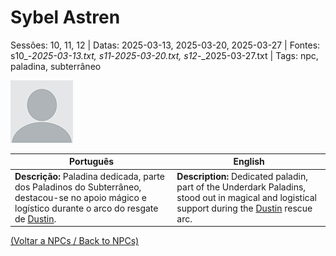 
# Sybel Astren

Sessões: 10, 11, 12 | Datas: 2025-03-13, 2025-03-20, 2025-03-27 | Fontes: s10_-_2025-03-13.txt, s11_-_2025-03-20.txt, s12_-_2025-03-27.txt | Tags: npc, paladina, subterrâneo

![Sybel Astren](blank.png)

| Português | English |
|-----------|---------|
| **Descrição:** Paladina dedicada, parte dos Paladinos do Subterrâneo, destacou-se no apoio mágico e logístico durante o arco do resgate de [Dustin](pc_dustin..md). | **Description:** Dedicated paladin, part of the Underdark Paladins, stood out in magical and logistical support during the [Dustin](pc_dustin..md) rescue arc. |

[(Voltar a NPCs / Back to NPCs)](npcs_list.md)  

